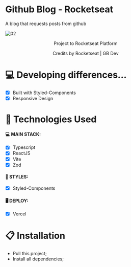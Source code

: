# Github Blog - Rocketseat

A blog that requests posts from github

![02](https://user-images.githubusercontent.com/104099580/184685050-aaa62fbd-6365-437b-a9a1-0ff3002a52d3.png)

<p align="center">Project to Rocketseat Platform</p>

<p align="center">Credits by Rocketseat | GB Dev</p>

# 💻 Developing differences...

- [x] Built with Styled-Components
- [x] Responsive Design

# 🚀 Technologies Used

#### 💻 MAIN STACK:
 - [x] Typescript
 - [x] ReactJS
 - [x] Vite
 - [x] Zod

#### 🎨 STYLES:
 - [x] Styled-Components
 

#### 🖥 DEPLOY:
 - [x] Vercel

# 📋 Installation
- Pull this project;
- Install all dependencies;
